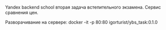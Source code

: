 Yandex backend school вторая задача встепительного экзамена. Сервис сравнения цен.

Разворачивание на сервере:
docker -it -p 80:80 igorturist/ybs_task:0.1.0

